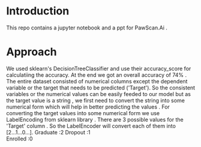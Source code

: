 # Introduction
This repo contains a jupyter notebook and a ppt for  PawScan.Ai . 

# Approach 
We used sklearn's DecisionTreeClassifier and use their accuracy_score for calculatiing the accuracy. At the end we got an overall accuracy of 74% . 
The entire dataset consisted of numerical columns except the dependent variable or the target that needs to be predicted ('Target'). 
So the consistent variables or the numerical values can be easily feeded to our model but as the target value is a string , we first need to convert the string into some
numerical form which will help in better predicting the values . 
For converting the target values into some numerical form we use LabelEncoding from sklearn library . There are 3 possible values for the 'Target' column . So the LabelEncoder will
convert each of them into [2...1...0...]. 
Graduate :2 
Dropout  :1       
Enrolled :0 
